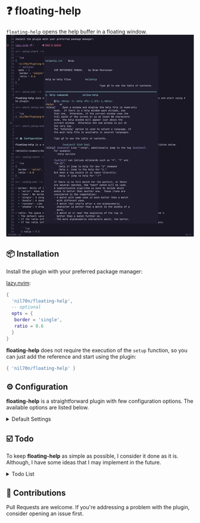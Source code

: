 # ❓ floating-help

`floating-help` opens the help buffer in a floating window.
![Preview](/assets/help.png)

## 📦 Installation

Install the plugin with your preferred package manager:

[lazy.nvim](https://github.com/folke/lazy.nvim):

<!-- setup:start -->

```lua
{
  'nil70n/floating-help',
  -- optional
  opts = {
   border = 'single',
   ratio = 0.6
  }
}
```

<!-- setup:end -->

**floating-help** does not require the execution of the `setup` function, so you can just add the reference and start using the plugin:

<!-- short_setup:start -->

```lua
{ 'nil70n/floating-help' }
```

<!-- short_setup:end -->



## ⚙️ Configuration

**floating-help** is a straightforward plugin with few configuration options. The available options are listed below.

<details><summary>Default Settings</summary>

<!-- config:start -->

```lua
{
  border = 'solid',
  ratio = 0.8
}
```
<!-- config:end -->

* border: Style of (optional) window border. The accepted string values are:
  * 'solid': Adds padding by a single whitespace cell (default).
  * 'none': No border.
  * 'single': A single line box.
  * 'double': A double line box.
  * 'rounded': Like 'single' but with rounded corners ('╭' etc.).
  * 'shadow': A drop shadow effect blending with the background.

* ratio: The space related to the editor height the floating window will take. Must be between 0.5 and 1.
  * The default value is 0.8.
  * If the ratio informed is less than 0.5, the plugin will assume 0.5.
  * If the ratio informed exceeds 1, the plugin will divide the number and use it as a decimal. Example:

    ```lua
    { ratio = 7 }
    ```

    results in:

    ```lua
    { ratio = 0.7 }
    ```
</details>


## ☑️ Todo

To keep **floating-help** as simple as possible, I consider it done as it is. Although, I have some ideas that I may implement in the future.

<details><summary>Todo List</summary>

- [ ] Option to centralize the help window in the active pane instead of the editor
- [ ] Option to open the help window in a vertical split instead of a floating window

</details>


## 🚀 Contributions

Pull Requests are welcome. If you're addressing a problem with the plugin, consider opening an issue first.
